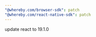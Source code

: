 ```yaml
---
"@whereby.com/browser-sdk": patch
"@whereby.com/react-native-sdk": patch
---
```


update react to 19.1.0

